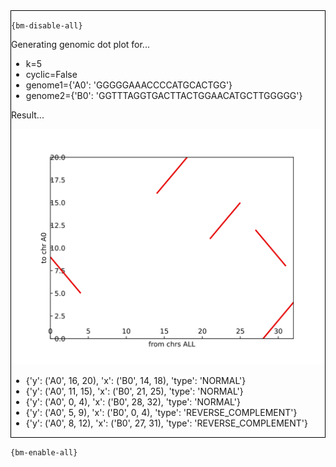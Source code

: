 <div style="border:1px solid black;">

`{bm-disable-all}`

Generating genomic dot plot for...

 * k=5
 * cyclic=False
 * genome1={'A0': 'GGGGGAAACCCCATGCACTGG'}
 * genome2={'B0': 'GGTTTAGGTGACTTACTGGAACATGCTTGGGGG'}

Result...

![Genomic Dot Plot](genomicdotplot_c6498a2362a7e631585651f772932d3a.svg)

 * {'y': ('A0', 16, 20), 'x': ('B0', 14, 18), 'type': 'NORMAL'}
 * {'y': ('A0', 11, 15), 'x': ('B0', 21, 25), 'type': 'NORMAL'}
 * {'y': ('A0', 0, 4), 'x': ('B0', 28, 32), 'type': 'NORMAL'}
 * {'y': ('A0', 5, 9), 'x': ('B0', 0, 4), 'type': 'REVERSE_COMPLEMENT'}
 * {'y': ('A0', 8, 12), 'x': ('B0', 27, 31), 'type': 'REVERSE_COMPLEMENT'}
</div>

`{bm-enable-all}`

